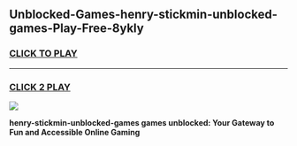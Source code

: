 
## Unblocked-Games-henry-stickmin-unblocked-games-Play-Free-8ykly
<h3>
<a href="https://premium76.site?title=henry-stickmin-unblocked-games&ref=20M">CLICK TO PLAY</a></h3>
<hr>

<h3>
<a href="https://premium76.site?title=henry-stickmin-unblocked-games&ref=20M">CLICK 2 PLAY</a>
  
</h3>

<a href="https://premium76.site?title=henry-stickmin-unblocked-games&ref=19M"><img src="https://clearcache.store/games.png"></a>


**henry-stickmin-unblocked-games games unblocked: Your Gateway to Fun and Accessible Online Gaming**

